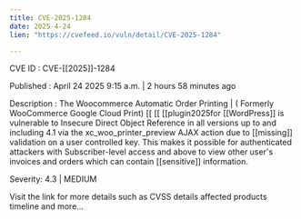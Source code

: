 ```yaml
---
title: CVE-2025-1284
date: 2025-4-24
lien: "https://cvefeed.io/vuln/detail/CVE-2025-1284"

---
```


CVE ID : CVE-[[2025]]-1284

Published :  April 24
2025
9:15 a.m. | 2 hours
58 minutes ago

Description : The Woocommerce Automatic Order Printing | ( Formerly WooCommerce Google Cloud Print)  [[ [[ [[plugin2025for  [[WordPress]] is vulnerable to Insecure Direct Object Reference in all versions up to
and including
4.1 via the xc_woo_printer_preview AJAX action due to  [[missing]] validation on a user controlled key. This makes it possible for authenticated attackers
with Subscriber-level access and above
to view other user's invoices and orders which can contain  [[sensitive]] information.

Severity: 4.3 | MEDIUM

Visit the link for more details
such as CVSS details
affected products
timeline
and more...
